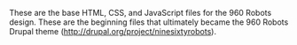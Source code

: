 These are the base HTML, CSS, and JavaScript files for the 960 Robots design. These are the beginning files that ultimately became the 960 Robots Drupal theme (http://drupal.org/project/ninesixtyrobots).
